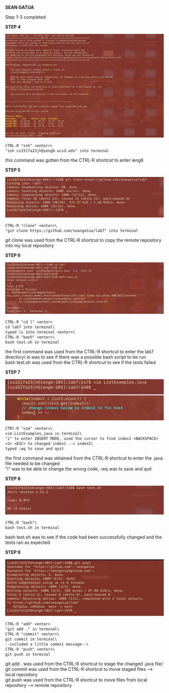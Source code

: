 **SEAN GATUA**

Step 1-3 completed

**STEP 4**

![Image](step4.png)

    CTRL-R "ssh" <enter>\
    "ssh cs15lfa23jh@ieng6.ucsd.edu" into terminal
this command was gotten from the CTRL-R shortcut to enter ieng6

**STEP 5**

![Image](step5.png)

    CTRL-R "clone" <enter>\
    "git clone https://github.com/seangatua/lab7" into terminal
git clone was used from the CTRL-R shortcut to copy the remote repository into my local repository


**STEP 6**

![Image](step6.png)

    CTRL-R "cd l" <enter>
    cd lab7 into terminal\
    typed ls into terminal <enter>\
    CTRL-R "bash" <enter>\
    bash test.sh in terminal
the first command was used from the CTRL-R shortcut to enter the lab7 directory\ 
ls was to see if there was a possible bash script to be run\
bash test.sh was used from the CTRL-R shortcut to see if the tests failed

**STEP 7**

![Image](step7_1.png)
![Image](step7_2.png)

    CTRl-R "vim" <enter>\
    vim ListExamples.java in terminal\
    "i" to enter INSERT MODE, used the cursor to find index1 <BACKSPACE> <2> <ESC> to changed index1 --> index2\
    typed :wq to save and quit

the first command was obtained from the CTRL-R shortcut to enter the .java file needed to be changed\
"i" was to be able to change the wrong code, :wq was to save and quit

**STEP 8**

![Image](step7_3.png)

    CTRL-R "bash"\
    bash test.sh in terminal
bash test.sh was to see if the code had been successfully changed and the tests ran as expected

**STEP 9**

![Image](step9.png)

    CTRL-R "add" <enter>
    "git add ." in terminal\
    CTRL-R "commit" <enter>\
    git commit in terminal\
    --included a little commit message--\
    CTRL-R "push" <enter>\
    git push in terminal
git add . was used from the CTRL-R shortcut to stage the changed .java file/
git commit was used from the CTRL-R shortcut to move staged files --> local repository\
git push was used from the CTRL-R shortcut to move files from local repository --> remote repository

